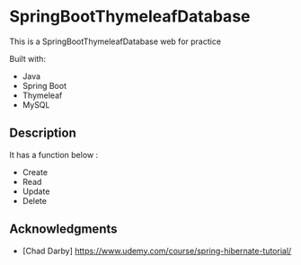 # SpringBootThymeleafDatabase
 
This is a SpringBootThymeleafDatabase web for practice 

Built with:    
     
- Java       
- Spring Boot  
- Thymeleaf   
- MySQL       
  
## Description
   
It has a function below :    
     
- Create   
- Read 
- Update    
- Delete 
  
## Acknowledgments 
 
* [Chad Darby] https://www.udemy.com/course/spring-hibernate-tutorial/ 
 
 
